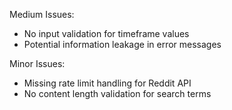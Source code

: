   Medium Issues:
  - No input validation for timeframe values
  - Potential information leakage in error messages

  Minor Issues:
  - Missing rate limit handling for Reddit API
  - No content length validation for search terms